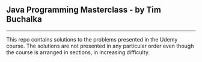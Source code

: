 ## Java Programming Masterclass - by Tim Buchalka

---

This repo contains solutions to the problems presented in the Udemy course. The solutions are not presented in any particular order even though the course is arranged in sections, in increasing difficulty.
